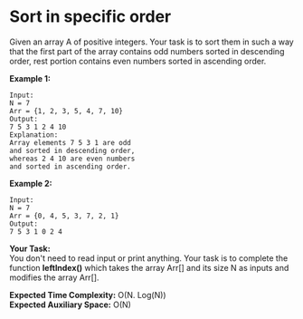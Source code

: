 # Sort in specific order
Given an array A of positive integers. Your task is to sort them in such a way that the first part of the array contains odd numbers sorted in descending order, rest portion contains even numbers sorted in ascending order.

**Example 1:**
```
Input:
N = 7
Arr = {1, 2, 3, 5, 4, 7, 10}
Output:
7 5 3 1 2 4 10
Explanation:
Array elements 7 5 3 1 are odd
and sorted in descending order,
whereas 2 4 10 are even numbers
and sorted in ascending order.
``` 
**Example 2:**
```
Input:
N = 7
Arr = {0, 4, 5, 3, 7, 2, 1}
Output:
7 5 3 1 0 2 4
``` 
**Your Task:**<br> 
You don't need to read input or print anything. Your task is to complete the function **leftIndex()** which takes the array Arr[] and its size N as inputs and modifies the array Arr[].

**Expected Time Complexity:** O(N. Log(N))<br>
**Expected Auxiliary Space:** O(N)
